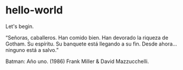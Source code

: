 # hello-world
Let's begin.

“Señoras, caballeros. Han comido bien. Han devorado la riqueza de Gotham. Su espíritu. Su banquete está llegando a su fin. Desde ahora…ninguno está a salvo.”

Batman: Año uno. (1986) Frank Miller & David Mazzucchelli.


